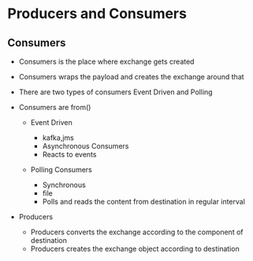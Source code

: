 # Producers and Consumers

## Consumers

-	Consumers is the place where exchange gets created
-	Consumers wraps the payload and creates the exchange around that
-	There are two types of consumers Event Driven and Polling
-	Consumers are from()

	-	Event Driven 
		
		- 	kafka,jms
		-	Asynchronous Consumers
		-	Reacts to events
		
	-	Polling Consumers
	
		-	Synchronous
		-	file 
		-	Polls and reads the content from destination in regular interval
		
-	Producers

	-	Producers converts the exchange according to the component of destination
	-	Producers creates the exchange object according to destination
	
	